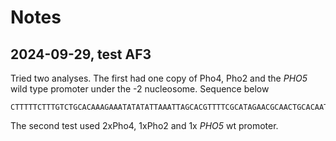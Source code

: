 # Notes
## 2024-09-29, test AF3
Tried two analyses. The first had one copy of Pho4, Pho2 and the _PHO5_ wild type promoter under the -2 nucleosome. Sequence below

```
CTTTTTCTTTGTCTGCACAAAGAAATATATATTAAATTAGCACGTTTTCGCATAGAACGCAACTGCACAATGCCAAAAAAAGTAAAAGTGATTAAAAGAGTTAATTGAATAGGCAATCTCTAAATGAATCGATACAACCTTGGCACTCACACGTGGGACTAGCACAGACTAAATTTATGATTCTGGTCCCTGTTTTCGAAGAGATCGCACATGCCAAATTATCAAATTGGTCACCTTACTTGGCAAGGCA
```

The second test used 2xPho4, 1xPho2 and 1x _PHO5_ wt promoter.
